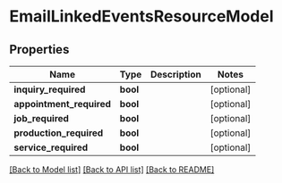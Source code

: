 # EmailLinkedEventsResourceModel

## Properties
Name | Type | Description | Notes
------------ | ------------- | ------------- | -------------
**inquiry_required** | **bool** |  | [optional] 
**appointment_required** | **bool** |  | [optional] 
**job_required** | **bool** |  | [optional] 
**production_required** | **bool** |  | [optional] 
**service_required** | **bool** |  | [optional] 

[[Back to Model list]](../README.md#documentation-for-models) [[Back to API list]](../README.md#documentation-for-api-endpoints) [[Back to README]](../README.md)


